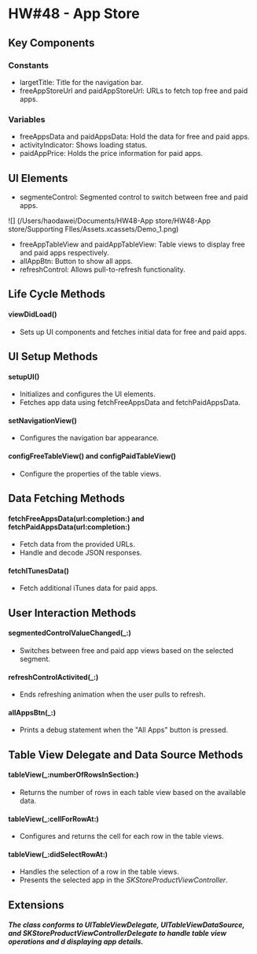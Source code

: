 #  HW#48 - App Store 

## Key Components
### Constants
* largetTitle: Title for the navigation bar.
* freeAppStoreUrl and paidAppStoreUrl: URLs to fetch top free and paid apps.

### Variables
* freeAppsData and paidAppsData: Hold the data for free and paid apps.
* activityIndicator: Shows loading status.
* paidAppPrice: Holds the price information for paid apps.

## UI Elements
* segmenteControl: Segmented control to switch between free and paid apps.

![] (/Users/haodawei/Documents/HW48-App store/HW48-App store/Supporting FIles/Assets.xcassets/Demo_1.png)

* freeAppTableView and paidAppTableView: Table views to display free and paid apps respectively.
* allAppBtn: Button to show all apps.
* refreshControl: Allows pull-to-refresh functionality.

## Life Cycle Methods
#### viewDidLoad()
* Sets up UI components and fetches initial data for free and paid apps.

## UI Setup Methods
#### setupUI()
* Initializes and configures the UI elements.
* Fetches app data using fetchFreeAppsData and fetchPaidAppsData.

#### setNavigationView()
* Configures the navigation bar appearance.

#### configFreeTableView() and configPaidTableView()
* Configure the properties of the table views.

## Data Fetching Methods

#### fetchFreeAppsData(url:completion:) and fetchPaidAppsData(url:completion:)
* Fetch data from the provided URLs.
* Handle and decode JSON responses.
#### fetchITunesData()
* Fetch additional iTunes data for paid apps.

## User Interaction Methods
#### segmentedControlValueChanged(_:)
* Switches between free and paid app views based on the selected segment.

#### refreshControlActivited(_:)
* Ends refreshing animation when the user pulls to refresh.
#### allAppsBtn(_:)
* Prints a debug statement when the "All Apps" button is pressed.

## Table View Delegate and Data Source Methods
#### tableView(_:numberOfRowsInSection:)
* Returns the number of rows in each table view based on the available data.

#### tableView(_:cellForRowAt:)
* Configures and returns the cell for each row in the table views.

#### tableView(_:didSelectRowAt:)
* Handles the selection of a row in the table views.
* Presents the selected app in the _SKStoreProductViewController_.

## Extensions
##### The class conforms to _UITableViewDelegate_, _UITableViewDataSource_, and _SKStoreProductViewControllerDelegate_ to handle table view operations and d displaying app details.

